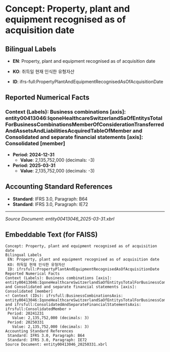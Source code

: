 # Concept: Property, plant and equipment recognised as of acquisition date

## Bilingual Labels
- **EN**: Property, plant and equipment recognised as of acquisition date
- **KO**: 취득일 현재 인식한 유형자산

- **ID**: ifrs-full:PropertyPlantAndEquipmentRecognisedAsOfAcquisitionDate

## Reported Numerical Facts

### **Context (Labels): Business combinations [axis]: entity00413046:IqoneHealthcareSwitzerlandSaOfEntitysTotalForBusinessCombinationsMemberOfConsiderationTransferredAndAssetsAndLiabilitiesAcquiredTableOfMember and Consolidated and separate financial statements [axis]: Consolidated [member]**
<!-- Context (IDs): ifrs-full:BusinessCombinationsAxis: entity00413046:IqoneHealthcareSwitzerlandSaOfEntitysTotalForBusinessCombinationsMemberOfConsiderationTransferredAndAssetsAndLiabilitiesAcquiredTableOfMember and ifrs-full:ConsolidatedAndSeparateFinancialStatementsAxis: ifrs-full:ConsolidatedMember -->
- **Period: 2024-12-31**
  - **Value**: 2,135,752,000 (decimals: -3)
- **Period: 2025-03-31**
  - **Value**: 2,135,752,000 (decimals: -3)

## Accounting Standard References
- **Standard**: IFRS 3.0, Paragraph: B64
- **Standard**: IFRS 3.0, Paragraph: IE72

---
*Source Document: entity00413046_2025-03-31.xbrl*
## Embeddable Text (for FAISS)
```text
Concept: Property, plant and equipment recognised as of acquisition date
Bilingual Labels
 EN: Property, plant and equipment recognised as of acquisition date
 KO: 취득일 현재 인식한 유형자산
 ID: ifrsfull:PropertyPlantAndEquipmentRecognisedAsOfAcquisitionDate
Reported Numerical Facts
Context (Labels): Business combinations [axis]: entity00413046:IqoneHealthcareSwitzerlandSaOfEntitysTotalForBusinessCombinationsMemberOfConsiderationTransferredAndAssetsAndLiabilitiesAcquiredTableOfMember and Consolidated and separate financial statements [axis]: Consolidated [member]
<! Context (IDs): ifrsfull:BusinessCombinationsAxis: entity00413046:IqoneHealthcareSwitzerlandSaOfEntitysTotalForBusinessCombinationsMemberOfConsiderationTransferredAndAssetsAndLiabilitiesAcquiredTableOfMember and ifrsfull:ConsolidatedAndSeparateFinancialStatementsAxis: ifrsfull:ConsolidatedMember >
 Period: 20241231
   Value: 2,135,752,000 (decimals: 3)
 Period: 20250331
   Value: 2,135,752,000 (decimals: 3)
Accounting Standard References
 Standard: IFRS 3.0, Paragraph: B64
 Standard: IFRS 3.0, Paragraph: IE72
Source Document: entity00413046_20250331.xbrl
```